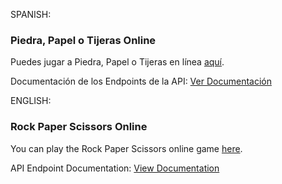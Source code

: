 SPANISH:

### Piedra, Papel o Tijeras Online

Puedes jugar a Piedra, Papel o Tijeras en línea [aquí](https://rock-paper-scissors-online-dxti.onrender.com).

Documentación de los Endpoints de la API: [Ver Documentación](https://documenter.getpostman.com/view/17225834/2sA2rFRfDd)

ENGLISH:

### Rock Paper Scissors Online

You can play the Rock Paper Scissors online game [here](https://rock-paper-scissors-online-dxti.onrender.com).

API Endpoint Documentation: [View Documentation](https://documenter.getpostman.com/view/17225834/2sA2rFRfDd)
